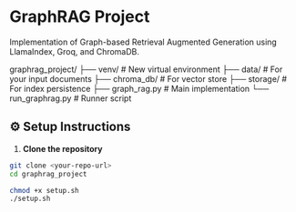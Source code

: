 # GraphRAG Project

Implementation of Graph-based Retrieval Augmented Generation using LlamaIndex, Groq, and ChromaDB.

graphrag_project/
├── venv/               # New virtual environment
├── data/              # For your input documents
├── chroma_db/         # For vector store
├── storage/          # For index persistence
├── graph_rag.py      # Main implementation
└── run_graphrag.py   # Runner script


## ⚙️ Setup Instructions

1. **Clone the repository**

```bash
git clone <your-repo-url>
cd graphrag_project

chmod +x setup.sh
./setup.sh
